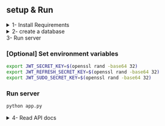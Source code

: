 ## setup & Run
<details>
<summary>1- Install Requirements</summary>

```bash
pip install -r requirements.txt
pip install pytest
pip install unicorn
```
</details>
<details>
<summary>2- create a database</summary>

### create database

```bash
python -m pytest
```
</details>

<summary>3- Run server</summary>

### [Optional] Set environment variables

```bash
export JWT_SECRET_KEY=$(openssl rand -base64 32)
export JWT_REFRESH_SECRET_KEY=$(openssl rand -base64 32)
export JWT_SUDO_SECRET_KEY=$(openssl rand -base64 32)
```

### Run server

```bash
python app.py
```
</details>

<details>
<summary>4- Read API docs</summary>
 - swagger ui: <a href="http://127.0.0.1:8000/docs" target="_blank">http://127.0.0.1:8000/docs</a>
 - redoc: <a href="http://127.0.0.1:8000/redoc" target="_blank">http://127.0.0.1:8000/redoc</a>
</details>
